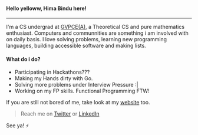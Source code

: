 #### Hello yelloww, Hima Bindu here!
_____________________________________________________________________
I'm a CS undergrad at [GVPCE(A)](http://gvpce.ac.in), a Theoretical CS and pure mathematics enthusiast. Computers and communnities are something i am involved with on daily basis. I love solving problems, learning new programming languages, building accessible software and making lists.

#### What do i do?
- Participating in Hackathons???
- Making my Hands dirty with Go.
- Solving more problems under Interview Pressure :|
- Working on my FP skills. Functional Programming FTW!

If you are still not bored of me, take look at my [website](https://portfolios.talentsprint.com/~hima_bindu) too.

> Reach me on [Twitter](https://twitter.com/BinduTenneti) or [LinkedIn](https://www.linkedin.com/in/hima-bindu-002a45194/)

See ya! :zap:
